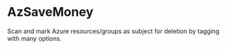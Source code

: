 # AzSaveMoney
Scan and mark Azure resources/groups as subject for deletion by tagging with many options.
